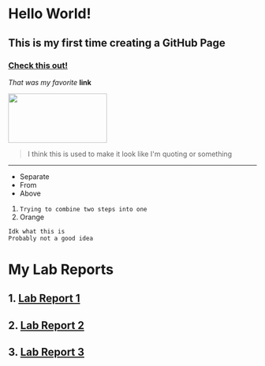 # Hello World!
## This is my first time creating a GitHub Page
### [Check this out!](https://www.youtube.com/watch?v=dQw4w9WgXcQ&ab_channel=RickAstley)


*That was my favorite* **link**

<img src="https://www.irishtimes.com/polopoly_fs/1.4473007.1612185073!/image/image.jpg" width="200" height="100">

> I think this is used to make it look like I'm quoting or something

---
* Separate
* From
* Above
1. ```Trying to combine two steps into one```
2. Orange
```
Idk what this is
Probably not a good idea
```

# My Lab Reports
## 1. [Lab Report 1](lab-report-1.md)
## 2. [Lab Report 2](lab-report-2.md)
## 3. [Lab Report 3](lab-report-3.md)
